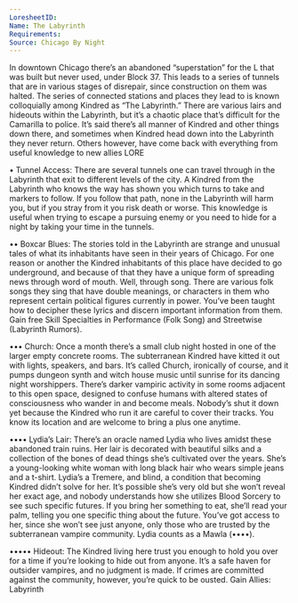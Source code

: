 ```yaml
---
LoresheetID: 
Name: The Labyrinth
Requirements:
Source: Chicago By Night
---
```

In downtown Chicago there’s an abandoned “superstation” for the L that was built but never used, under Block 37. This leads to a series of tunnels that are in various stages of disrepair, since construction on them was halted. The series of connected stations and places they lead to is known colloquially among Kindred as “The Labyrinth.” There are various lairs and hideouts within the Labyrinth, but it’s a chaotic place that’s difficult for the Camarilla to police. It’s said there’s all manner of Kindred and other things down there, and sometimes when Kindred head down into the Labyrinth they never return. Others however, have come back with everything from useful knowledge to new allies LORE

• Tunnel Access: There are several tunnels one can travel through in the Labyrinth that exit to different levels of the city. A Kindred from the Labyrinth who knows the way has shown you which turns to take and markers to follow. If you follow that path, none in the Labyrinth will harm you, but if you stray from it you risk death or worse. This knowledge is useful when trying to escape a pursuing enemy or you need to hide for a night by taking your time in the tunnels.

•• Boxcar Blues: The stories told in the Labyrinth are strange and unusual tales of what its inhabitants have seen in their years of Chicago. For one reason or another the Kindred inhabitants of this place have decided to go underground, and because of that they have a unique form of spreading news through word of mouth. Well, through song. There are various folk songs they sing that have double meanings, or characters in them who represent certain political figures currently in power. You’ve been taught how to decipher these lyrics and discern important information from them. Gain free Skill Specialties in Performance (Folk Song) and Streetwise (Labyrinth Rumors).

••• Church: Once a month there’s a small club night hosted in one of the larger empty concrete rooms. The subterranean Kindred have kitted it out with lights, speakers, and bars. It’s called Church, ironically of course, and it pumps dungeon synth and witch house music until sunrise for its dancing night worshippers. There’s darker vampiric activity in some rooms adjacent to this open space, designed to confuse humans with altered states of consciousness who wander in and become meals. Nobody’s shut it down yet because the Kindred who run it are careful to cover their tracks. You know its location and are welcome to bring a plus one anytime.

•••• Lydia’s Lair: There’s an oracle named Lydia who lives amidst these abandoned train ruins. Her lair is decorated with beautiful silks and a collection of the bones of dead things she’s cultivated over the years. She’s a young-looking white woman with long black hair who wears simple jeans and a t-shirt. Lydia’s a Tremere, and blind, a condition that becoming Kindred didn’t solve for her. It’s possible she’s very old but she won’t reveal her exact age, and nobody understands how she utilizes Blood Sorcery to see such specific futures. If you bring her something to eat, she’ll read your palm, telling you one specific thing about the future. You’ve got access to her, since she won’t see just anyone, only those who are trusted by the subterranean vampire community. Lydia counts as a Mawla (••••).

••••• Hideout: The Kindred living here trust you enough to hold you over for a time if you’re looking to hide out from anyone. It’s a safe haven for outsider vampires, and no judgment is made. If crimes are committed against the community, however, you’re quick to be ousted. Gain Allies: Labyrinth